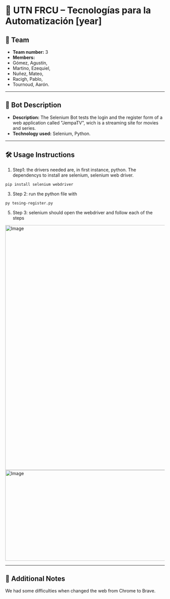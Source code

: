 # 📌 UTN FRCU – Tecnologías para la Automatización [year]

## 👥 Team
- **Team number:** 3
- **Members:**
- Gómez, Agustín,
- Martino, Ezequiel,
- Nuñez, Mateo,
- Racigh, Pablo,
- Tournoud, Aarón.


---

## 🤖 Bot Description
- **Description:** 
The Selenium Bot tests the login and the register form of a web application called "JempaTV", wich is a streaming site for movies and series. 
- **Technology used:**
Selenium, Python.
---

## 🛠️ Usage Instructions
1. Step1: the drivers needed are, in first instance, python. The dependencys to install are selenium, selenium web driver.
```
pip install selenium webdriver 
```
3. Step 2: run the python file with
```
py tesing-register.py  
```
5. Step 3: selenium should open the webdriver and follow each of the steps

<img width="1402" height="772" alt="Image" src="https://github.com/user-attachments/assets/009b8664-3c27-459f-a906-4d9b5e727a6b" />

<img width="991" height="286" alt="Image" src="https://github.com/user-attachments/assets/ec4ba21e-d30d-453a-8706-c752de84bf42" />

---

## 📝 Additional Notes
We had some difficulties when changed the web from Chrome to Brave.